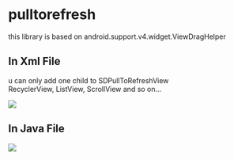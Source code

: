 # pulltorefresh
this library is based on android.support.v4.widget.ViewDragHelper

## In Xml File
u can only add one child to SDPullToRefreshView<br>
RecyclerView, ListView, ScrollView and so on...

![](https://camo.githubusercontent.com/d1482140b5152aec8942a014cee8ef15c7b310ea/687474703a2f2f7468756d62736e61702e636f6d2f732f617a4c56427049782e706e673f30363239)

## In Java File
![](http://thumbsnap.com/s/MWdRv9Vs.png?0629)
